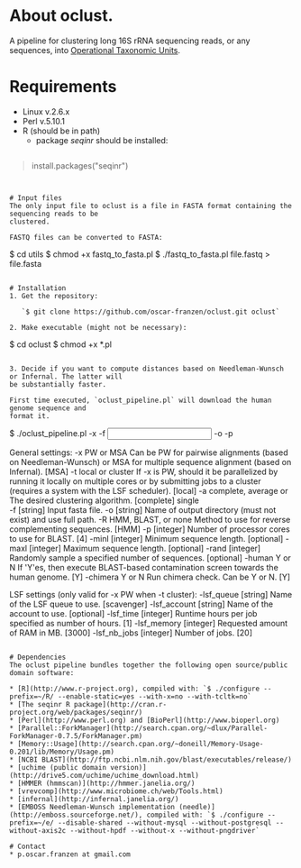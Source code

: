 # About oclust.
A pipeline for clustering long 16S rRNA sequencing reads, or any sequences, into
[Operational Taxonomic Units](http://en.wikipedia.org/wiki/Operational_taxonomic_unit).

# Requirements
* Linux v.2.6.x
* Perl v.5.10.1
* R (should be in path)
  * package _seqinr_ should be installed:
   ```
> install.packages("seqinr")
   ```


# Input files
The only input file to oclust is a file in FASTA format containing the sequencing reads to be
clustered.

FASTQ files can be converted to FASTA:

```
   $ cd utils
   $ chmod +x fastq_to_fasta.pl
   $ ./fastq_to_fasta.pl file.fastq > file.fasta
```

# Installation
1. Get the repository:

   `$ git clone https://github.com/oscar-franzen/oclust.git oclust`

2. Make executable (might not be necessary):

   ```
   $ cd oclust
   $ chmod +x *.pl
   ```

3. Decide if you want to compute distances based on Needleman-Wunsch or Infernal. The latter will
   be substantially faster.

   First time executed, `oclust_pipeline.pl` will download the human genome sequence and
   format it.

```
   $ ./oclust_pipeline.pl -x <method> -f <input file> -o <output directory> -p <number of CPUs>

   General settings:
   -x PW or MSA               Can be PW for pairwise alignments (based on Needleman-Wunsch)
                               or MSA for multiple sequence alignment (based on
                               Infernal). [MSA]
   -t local or cluster        If -x is PW, should it be parallelized by running it locally
                               on multiple cores or by submitting jobs to a cluster
                               (requires a system with the LSF scheduler). [local]
   -a complete, average or    The desired clustering algorithm. [complete]
       single    
   -f [string]                Input fasta file.
   -o [string]                Name of output directory (must not exist) and use full path.
   -R HMM, BLAST, or none     Method to use for reverse complementing sequences. [HMM]
   -p [integer]               Number of processor cores to use for BLAST. [4]
   -minl [integer]            Minimum sequence length. [optional]
   -maxl [integer]            Maximum sequence length. [optional]
   -rand [integer]            Randomly sample a specified number of sequences. [optional]
   -human Y or N              If 'Y'es, then execute BLAST-based contamination
                               screen towards the human genome. [Y]
   -chimera Y or N            Run chimera check. Can be Y or N. [Y]

  LSF settings (only valid for -x PW when -t cluster):
   -lsf_queue [string]       Name of the LSF queue to use. [scavenger]
   -lsf_account [string]     Name of the account to use. [optional]
   -lsf_time [integer]       Runtime hours per job specified as number of hours. [1]
   -lsf_memory [integer]     Requested amount of RAM in MB. [3000]
   -lsf_nb_jobs [integer]    Number of jobs. [20]
```

# Dependencies
The oclust pipeline bundles together the following open source/public domain software:

* [R](http://www.r-project.org), compiled with: `$ ./configure --prefix=~/R/ --enable-static=yes --with-x=no --with-tcltk=no`
* [The seqinr R package](http://cran.r-project.org/web/packages/seqinr/)
* [Perl](http://www.perl.org) and [BioPerl](http://www.bioperl.org)
* [Parallel::ForkManager](http://search.cpan.org/~dlux/Parallel-ForkManager-0.7.5/ForkManager.pm)
* [Memory::Usage](http://search.cpan.org/~doneill/Memory-Usage-0.201/lib/Memory/Usage.pm)
* [NCBI BLAST](http://ftp.ncbi.nlm.nih.gov/blast/executables/release/)
* [uchime (public domain version)](http://drive5.com/uchime/uchime_download.html)
* [HMMER (hmmscan)](http://hmmer.janelia.org/)
* [vrevcomp](http://www.microbiome.ch/web/Tools.html)
* [infernal](http://infernal.janelia.org/)
* [EMBOSS Needleman-Wunsch implementation (needle)](http://emboss.sourceforge.net/), compiled with: `$ ./configure --prefix=~/e/ --disable-shared --without-mysql --without-postgresql --without-axis2c --without-hpdf --without-x --without-pngdriver`

# Contact
* p.oscar.franzen at gmail.com
